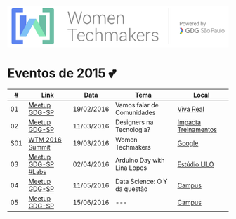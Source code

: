 ![WTM](https://raw.githubusercontent.com/wtmsp/meetings/master/banner/logo_wtm.png)

# Eventos de 2015 :two_hearts:

| # | Link | Data | Tema | Local |
| --- | --- | --- | --- | --- |
| 01 | [Meetup GDG-SP](http://www.meetup.com/GDG-SP/events/228358153/) | 19/02/2016  | Vamos falar de Comunidades  | [Viva Real](https://www.google.com/maps?f=q&hl=en&q=Rua+Bela+Cintra,+539+-+Consola%C3%A7%C3%A3o,+S%C3%A3o+Paulo+,+S%C3%A3o+Paulo,+br) |
| 02 | [Meetup GDG-SP](http://www.meetup.com/GDG-SP/events/229325518/) | 11/03/2016 | Designers na Tecnologia? | [Impacta Treinamentos](https://www.google.com/maps/place/Av.+Rudge,+315+-+Bom+Retiro,+S%C3%A3o+Paulo+-+SP,+Brazil/@-23.5254833,-46.651721,17z/data=!3m1!4b1!4m2!3m1!1s0x94ce586d6fa31fab:0x31356ea05c4cb1b?hl=en) |
| S01 | [WTM 2016 Summit](https://services.google.com/fb/forms/iwd16saosummitapplication/) | 19/03/2016 | Women Techmakers | [Google](https://www.google.com.br/maps/place/Google+S%C3%A3o+Paulo/@-23.5864194,-46.6818885,15z/data=!4m2!3m1!1s0x0:0x769bf4a32f914782?sa=X&ved=0ahUKEwiYzNrWhe7KAhXJG5AKHe9uCaIQ_BIIjQEwDA) | 
| 03 | [Meetup GDG-SP #Labs](http://www.meetup.com/GDG-SP/events/228441735/) | 02/04/2016 | Arduino Day with Lina Lopes | [Estúdio LILO](http://www.lilo.zone/) |
| 04 | [Meetup GDG-SP](http://www.meetup.com/GDG-SP/events/228442027/) | 11/05/2016 | Data Science: O Y da questão | [Campus](https://www.campus.co/sao-paulo/pt) |
| 05 | [Meetup GDG-SP](http://www.meetup.com/GDG-SP/events/228442074/) | 15/06/2016 | --- | [Campus](https://www.campus.co/sao-paulo/pt) |
